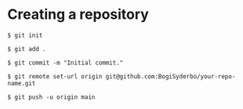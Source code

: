 # Creating a repository

```
$ git init
```

```
$ git add .
```

```
$ git commit -m "Initial commit."
```

```
$ git remote set-url origin git@github.com:BogiSyderbo/your-repo-name.git
```

```
$ git push -u origin main
``` 